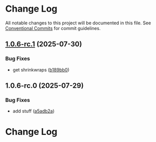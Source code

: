 # Change Log

All notable changes to this project will be documented in this file.
See [Conventional Commits](https://conventionalcommits.org) for commit guidelines.

## [1.0.6-rc.1](https://github.com/zerobias-org/vendor/compare/@zerobias-org/vendor-aicpa@1.0.6-rc.0...@zerobias-org/vendor-aicpa@1.0.6-rc.1) (2025-07-30)


### Bug Fixes

* get shrinkwraps ([b189bb0](https://github.com/zerobias-org/vendor/commit/b189bb0cf53ad66427530ccc0eab7824527942d3))





## 1.0.6-rc.0 (2025-07-29)


### Bug Fixes

* add stuff ([a5adb2a](https://github.com/zerobias-org/vendor/commit/a5adb2aecd0670c42e9077affecb6a047bf30fc6))





# Change Log
